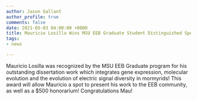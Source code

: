```yaml
---
author: Jason Gallant
author_profile: true
comments: false
date: 2021-05-03 04:00:00 +0000
title: Mauricio Losilla Wins MSU EEB Graduate Student Distinguished Speaker Award
tags:
- news

---
```

Mauricio Losilla was recognized by the MSU EEB Graduate program for his outstanding dissertation work which integrates gene expression, molecular evolution and the evolution of electric signal diversity in mormyrids!  This award will allow Mauricio a spot to present his work to the EEB community, as well as a $500 honorarium!  Congratulations Mau!
